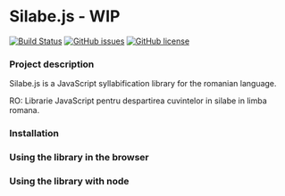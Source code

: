 # Silabe.js - WIP

[![Build Status](https://travis-ci.org/neculaesei/silabe.js.svg?branch=master)](https://travis-ci.org/neculaesei/silabe.js)
[![GitHub issues](https://img.shields.io/github/issues/neculaesei/silabe.js.svg?style=for-the-badge)](https://github.com/neculaesei/silabe.js/issues)
[![GitHub license](https://img.shields.io/github/license/neculaesei/silabe.js.svg?style=for-the-badge)](https://github.com/neculaesei/silabe.js/blob/master/LICENSE)

### Project description

Silabe.js is a JavaScript syllabification library for the romanian language.

RO: Librarie JavaScript pentru despartirea cuvintelor in silabe in limba romana. 

### Installation

### Using the library in the browser

### Using the library with node
